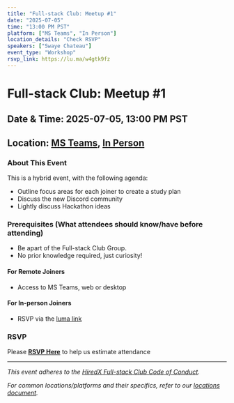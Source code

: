 ```yaml
---
title: "Full-stack Club: Meetup #1"
date: "2025-07-05"
time: "13:00 PM PST"
platform: ["MS Teams", "In Person"]
location_details: "Check RSVP"
speakers: ["Swaye Chateau"]
event_type: "Workshop"
rsvp_link: https://lu.ma/w4gtk9fz
---
```


# Full-stack Club: Meetup #1

## Date & Time: 2025-07-05, 13:00 PM PST
## Location: [MS Teams](https://teams.microsoft.com/l/meetup-join/19%3aUF8TKCxqTdOzYC5Y6GvakJZh3B_V195OxEyVFDd5rxY1%40thread.tacv2/1751654657981?context=%7b%22Tid%22%3a%22e75f933b-37f7-4263-ac4b-59948d7e118c%22%2c%22Oid%22%3a%22f6adb490-59e2-4ad7-9198-9ecc3cff67e2%22%7d), [In Person](https://lu.ma/w4gtk9fz)

### About This Event

This is a hybrid event, with the following agenda:

- Outline focus areas for each joiner to create a study plan
- Discuss the new Discord community
- Lightly discuss Hackathon ideas

### Prerequisites (What attendees should know/have before attending)

* Be apart of the Full-stack Club Group.
* No prior knowledge required, just curiosity!

#### For Remote Joiners

* Access to MS Teams, web or desktop

#### For In-person Joiners

* RSVP via the [luma link](https://lu.ma/w4gtk9fz)

### RSVP

Please **[RSVP Here](https://lu.ma/w4gtk9fz)** to help us estimate attendance

---
*This event adheres to the [HiredX Full-stack Club Code of Conduct](https://github.com/HiredX-Fullstack-Club/.github/blob/main/CODE_OF_CONDUCT.md).*

*For common locations/platforms and their specifics, refer to our [locations document](https://github.DCHiredX-Fullstack-Club/events/blob/main/locations.md).*
